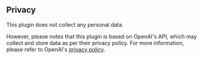 ## Privacy

This plugin does not collect any personal data.

However, please notes that this plugin is based on OpenAI's API, which may collect and store data as per their privacy policy. For more information, please refer to OpenAI's [privacy policy](https://openai.com/policies/usage-policies/).